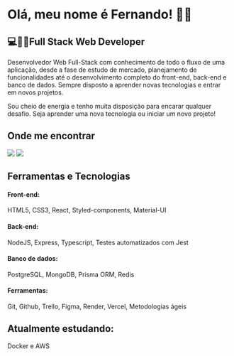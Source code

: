 <h1>Olá, meu nome é Fernando! 🙋‍♂️</h1>
<h2>💻👨‍💻Full Stack Web Developer</h2>

<a>Desenvolvedor Web Full-Stack com conhecimento de todo o fluxo de uma aplicação, desde a fase de estudo de mercado, planejamento de funcionalidades até o desenvolvimento completo do front-end, back-end e banco de dados. Sempre disposto a aprender novas tecnologias e entrar em novos projetos.</a>

<a>Sou cheio de energia e tenho muita disposição para encarar qualquer desafio. Seja aprender uma nova tecnologia ou iniciar um novo projeto!</a>

## Onde me encontrar

<div>
<a href="https://www.linkedin.com/in/csfernandohbk" target="_blank"><img src="https://img.shields.io/badge/-LinkedIn-%230077B5?style=for-the-badge&logo=linkedin&logoColor=white" target="_blank"></a>   
<a href="mailto:fernandotam2@hotmail.com" target="_blank"><img src="https://img.shields.io/badge/Microsoft_Outlook-0078D4?style=for-the-badge&logo=microsoft-outlook&logoColor=white" target="_blank"></a>
</div>

## Ferramentas e Tecnologias

<h4>Front-end:</h4>
HTML5, CSS3, React, Styled-components, Material-UI

<h4>Back-end:</h4>
NodeJS, Express, Typescript, Testes automatizados com Jest

<h4>Banco de dados:</h4>
PostgreSQL, MongoDB, Prisma ORM, Redis

<h4>Ferramentas:</h4>
Git, Github, Trello, Figma, Render, Vercel, Metodologias ágeis

## Atualmente estudando:

<a>Docker e AWS</a>

<!--
**CSFernandoHBK/csfernandohbk** is a ✨ _special_ ✨ repository because its `README.md` (this file) appears on your GitHub profile.

Here are some ideas to get you started:

- 🔭 I’m currently working on ...
- 🌱 I’m currently learning ...
- 👯 I’m looking to collaborate on ...
- 🤔 I’m looking for help with ...
- 💬 Ask me about ...
- 📫 How to reach me: ...
- 😄 Pronouns: ...
- ⚡ Fun fact: ...
-->

